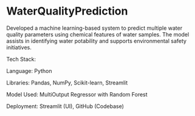 # WaterQualityPrediction
Developed a machine learning-based system to predict multiple water quality parameters using chemical features of water samples. The model assists in identifying water potability and supports environmental safety initiatives.

Tech Stack:

Language: Python

Libraries: Pandas, NumPy, Scikit-learn, Streamlit

Model Used: MultiOutput Regressor with Random Forest

Deployment: Streamlit (UI), GitHub (Codebase)

